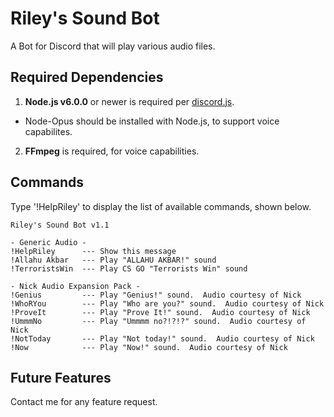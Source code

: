 # Riley's Sound Bot

A Bot for Discord that will play various audio files.

## Required Dependencies 

1. **Node.js v6.0.0** or newer is required per [discord.js](https://discord.js.org/#!/docs/tag/master/file/general/Welcome).
  * Node-Opus should be installed with Node.js, to support voice capabilites.
2. **FFmpeg** is required, for voice capabilities.

## Commands

Type '!HelpRiley' to display the list of available commands, shown below.

```
Riley's Sound Bot v1.1

- Generic Audio -
!HelpRiley      --- Show this message
!Allahu Akbar   --- Play "ALLAHU AKBAR!" sound
!TerroristsWin  --- Play CS GO "Terrorists Win" sound

- Nick Audio Expansion Pack -
!Genius         --- Play "Genius!" sound.  Audio courtesy of Nick
!WhoRYou        --- Play "Who are you?" sound.  Audio courtesy of Nick
!ProveIt        --- Play "Prove It!" sound.  Audio courtesy of Nick
!UmmmNo         --- Play "Ummmm no?!?!?" sound.  Audio courtesy of Nick
!NotToday       --- Play "Not today!" sound.  Audio courtesy of Nick
!Now            --- Play "Now!" sound.  Audio courtesy of Nick
```

## Future Features
Contact me for any feature request.
